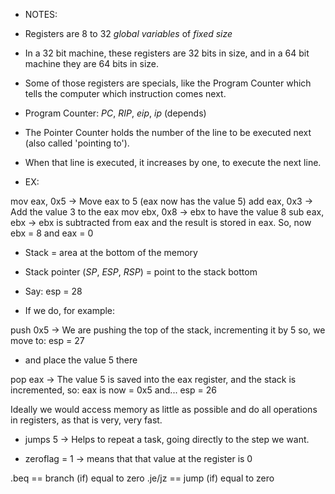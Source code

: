 - NOTES:

- Registers are 8 to 32 *global variables* of *fixed size*

- In a 32 bit machine, these registers are 32 bits in size, and
in a 64 bit machine they are 64 bits in size.

- Some of those registers are specials, like the Program Counter
which tells the computer which instruction comes next.

- Program Counter: *PC*, *RIP*, *eip*, *ip* (depends)

- The Pointer Counter holds the number of the line to be
executed next (also called 'pointing to').

- When that line is executed, it increases by one, to execute
the next line.

- EX:

mov eax, 0x5    -> Move eax to 5 (eax now has the value 5)
add eax, 0x3    -> Add the value 3 to the eax
mov ebx, 0x8    -> ebx to have the value 8
sub eax, ebx    -> ebx is subtracted from eax and the result is
                   stored in eax. So, now ebx = 8 and eax = 0 

- Stack = area at the bottom of the memory

- Stack pointer (*SP*, *ESP*, *RSP*) = point to the stack bottom
- Say:
esp = 28
- If we do, for example:

push 0x5        -> We are pushing the top of the stack, 
                   incrementing it by 5
so, we move to:
esp = 27 

- and place the value 5 there

pop eax         -> The value 5 is saved into the eax register,
                   and the stack is incremented,
so:
eax is now = 0x5
and...
esp = 26

Ideally we would access memory as little as possible and do all
operations in registers, as that is very, very fast.

- jumps 5       -> Helps to repeat a task, going directly to
                   the step we want.

- zeroflag = 1  -> means that that value at the register is 0

.beq == branch (if) equal to zero
.je/jz == jump (if) equal to zero


